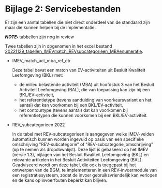 Bijlage 2: Servicebestanden
=========

Er zijn een aantal tabellen die niet direct onderdeel van de standaard zijn maar die kunnen helpen bij de implementatie.

**_NOTE:_** tabbellen zijn nog in review


Twee tabellen zijn in opgenomen in het excel bestand [20221129_tabellen_IMEVmatch_REVsubcategorieen_MBAenumeratie](https://github.com/Geonovum/imev-werkomgeving/raw/main/docs/20221129_tabellen_IMEVmatch_REVsubcategorieen_MBAenumeratie.xlsx).

- IMEV_match_act_mba_ref_ctr

	Deze tabel bevat een match van EV-activiteiten uit Besluit Kwaliteit Leefomgeving (BKL) met: 
	- de milieu belastende activiteit (MBA) uit hoofdstuk 3 van het Besluit Activiteit Leefomgeving (BAL), die van toepassing kan zijn bij een BKL/EV-activiteit,
	- het referentietype (tevens aanduiding van voorkeursvariant en het aantal) dat kan voorkomen bij een BKL/EV-activiteit,
	- het contourtype (tevens aantal) dat kan voorkomen bij referentietypen die kunnen voorkomen bij een BKL/EV-activiteit.



- REV_subcategorieen 2022 

	In de tabel met REV-subcategorieen is aangegeven welke IMEV-velden automatisch kunnen worden ingevuld op basis van een specifieke omschrijving "REV-subcategorie" of "REV-subcategorie_omschrijving" (op te nemen als dropdownlijst). Deze lijst is gebaseerd op het IMEV (versie 1.3), bijlagen van het Besluit Kwaliteit Leefomgeving (BKL) en relevante artikelen in het Besluit Activiteiten Leefomgeving (BAL). 
	Geadviseerd wordt om deze tabel, die ook is toegepast bij het ontwerpen van de BGM, te implementeren in een REV-invoermodule van een registratiesysteem, zodat de invoer gebruiksvriendelijk kan verlopen en de kans op invoerfouten beperkt kan blijven. 






